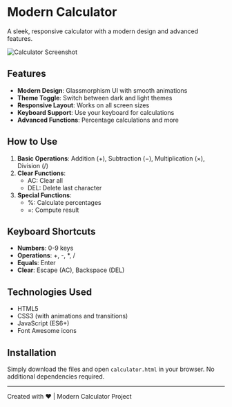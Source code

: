 # Modern Calculator

A sleek, responsive calculator with a modern design and advanced features.

![Calculator Screenshot](https://via.placeholder.com/300x400/2c3e50/ffffff?text=Calculator)

## Features

- **Modern Design**: Glassmorphism UI with smooth animations
- **Theme Toggle**: Switch between dark and light themes
- **Responsive Layout**: Works on all screen sizes
- **Keyboard Support**: Use your keyboard for calculations
- **Advanced Functions**: Percentage calculations and more

## How to Use

1. **Basic Operations**: Addition (+), Subtraction (−), Multiplication (×), Division (/)
2. **Clear Functions**: 
   - AC: Clear all
   - DEL: Delete last character
3. **Special Functions**:
   - %: Calculate percentages
   - =: Compute result

## Keyboard Shortcuts

- **Numbers**: 0-9 keys
- **Operations**: +, -, *, /
- **Equals**: Enter
- **Clear**: Escape (AC), Backspace (DEL)

## Technologies Used

- HTML5
- CSS3 (with animations and transitions)
- JavaScript (ES6+)
- Font Awesome icons

## Installation

Simply download the files and open `calculator.html` in your browser. No additional dependencies required.

---

Created with ❤️ | Modern Calculator Project 